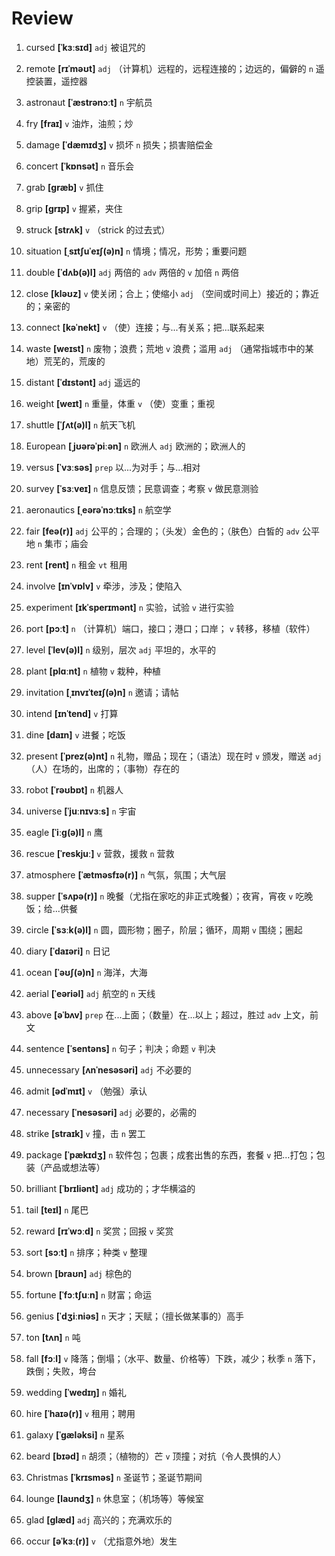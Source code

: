 # Review
1. cursed **[ˈkɜːsɪd]** `adj` 被诅咒的

2. remote **[rɪˈməʊt]** `adj` （计算机）远程的，远程连接的；边远的，偏僻的 `n` 遥控装置，遥控器

3. astronaut **[ˈæstrənɔːt]** `n` 宇航员

4. fry **[fraɪ]** `v` 油炸，油煎；炒

5. damage **[ˈdæmɪdʒ]** `v` 损坏 `n` 损失；损害赔偿金

6. concert **[ˈkɒnsət]** `n` 音乐会

7. grab **[ɡræb]** `v` 抓住

8. grip **[ɡrɪp]** `v` 握紧，夹住

9. struck **[strʌk]** `v` （strick 的过去式）

10. situation **[ˌsɪtʃuˈeɪʃ(ə)n]** `n` 情境；情况，形势；重要问题

11. double **[ˈdʌb(ə)l]** `adj` 两倍的 `adv` 两倍的 `v` 加倍 `n` 两倍

12. close **[kləʊz]** `v` 使关闭；合上；使缩小 `adj` （空间或时间上）接近的；靠近的；亲密的

13. connect **[kəˈnekt]** `v` （使）连接；与...有关系；把...联系起来

14. waste **[weɪst]** `n` 废物；浪费；荒地 `v` 浪费；滥用 `adj` （通常指城市中的某地）荒芜的，荒废的

15. distant **[ˈdɪstənt]** `adj` 遥远的

16. weight **[weɪt]** `n` 重量，体重 `v` （使）变重；重视

17. shuttle **[ˈʃʌt(ə)l]** `n` 航天飞机

18. European **[ˌjʊərəˈpiːən]** `n` 欧洲人 `adj` 欧洲的；欧洲人的

19. versus **[ˈvɜːsəs]** `prep` 以...为对手；与...相对

20. survey **[ˈsɜːveɪ]** `n` 信息反馈；民意调查；考察 `v` 做民意测验

21. aeronautics **[ˌeərəˈnɔːtɪks]** `n` 航空学

22. fair **[feə(r)]** `adj` 公平的；合理的；（头发）金色的；（肤色）白皙的 `adv` 公平地 `n` 集市；庙会

23. rent **[rent]** `n` 租金 `vt` 租用

24. involve **[ɪnˈvɒlv]** `v` 牵涉，涉及；使陷入

25. experiment **[ɪkˈsperɪmənt]** `n` 实验，试验 `v` 进行实验

26. port **[pɔːt]** `n` （计算机）端口，接口；港口；口岸； `v` 转移，移植（软件）

27. level **[ˈlev(ə)l]** `n` 级别，层次 `adj` 平坦的，水平的

28. plant **[plɑːnt]** `n` 植物 `v` 栽种，种植

29. invitation **[ˌɪnvɪˈteɪʃ(ə)n]** `n` 邀请；请帖

30. intend **[ɪnˈtend]** `v` 打算

31. dine **[daɪn]** `v` 进餐；吃饭

32. present **[ˈprez(ə)nt]** `n` 礼物，赠品；现在；（语法）现在时 `v` 颁发，赠送 `adj` （人）在场的，出席的；（事物）存在的

33. robot **[ˈrəʊbɒt]** `n` 机器人

34. universe **[ˈjuːnɪvɜːs]** `n` 宇宙

35. eagle **[ˈiːɡ(ə)l]** `n` 鹰

36. rescue **[ˈreskjuː]** `v` 营救，援救 `n` 营救

37. atmosphere **[ˈætməsfɪə(r)]** `n` 气氛，氛围；大气层

38. supper **[ˈsʌpə(r)]** `n` 晚餐（尤指在家吃的非正式晚餐）；夜宵，宵夜 `v` 吃晚饭；给...供餐

39. circle **[ˈsɜːk(ə)l]** `n` 圆，圆形物；圈子，阶层；循环，周期 `v` 围绕；圈起

40. diary **[ˈdaɪəri]** `n` 日记

41. ocean **[ˈəʊʃ(ə)n]** `n` 海洋，大海

42. aerial **[ˈeəriəl]** `adj` 航空的 `n` 天线

43. above **[əˈbʌv]** `prep` 在...上面；（数量）在...以上；超过，胜过 `adv` 上文，前文

44. sentence **[ˈsentəns]** `n` 句子；判决；命题 `v` 判决

45. unnecessary **[ʌnˈnesəsəri]** `adj` 不必要的

46. admit **[ədˈmɪt]** `v` （勉强）承认

47. necessary **[ˈnesəsəri]** `adj` 必要的，必需的

48. strike **[straɪk]** `v` 撞，击 `n` 罢工

49. package **[ˈpækɪdʒ]** `n` 软件包；包裹；成套出售的东西，套餐 `v` 把...打包；包装（产品或想法等）

50. brilliant **[ˈbrɪliənt]** `adj` 成功的；才华横溢的

51. tail **[teɪl]** `n` 尾巴

52. reward **[rɪˈwɔːd]** `n` 奖赏；回报 `v` 奖赏

53. sort **[sɔːt]** `n` 排序；种类 `v` 整理

54. brown **[braʊn]** `adj` 棕色的

55. fortune **[ˈfɔːtʃuːn]** `n` 财富；命运

56. genius **[ˈdʒiːniəs]** `n` 天才；天赋；（擅长做某事的）高手

57. ton **[tʌn]** `n` 吨

58. fall **[fɔːl]** `v` 降落；倒塌；（水平、数量、价格等）下跌，减少；秋季 `n` 落下，跌倒；失败，垮台

59. wedding **[ˈwedɪŋ]** `n` 婚礼

60. hire **[ˈhaɪə(r)]** `v` 租用；聘用

61. galaxy **[ˈɡæləksi]** `n` 星系

62. beard **[bɪəd]** `n` 胡须；（植物的）芒 `v` 顶撞；对抗（令人畏惧的人）

63. Christmas **[ˈkrɪsməs]** `n` 圣诞节；圣诞节期间

64. lounge **[laʊndʒ]** `n` 休息室；（机场等）等候室

65. glad **[ɡlæd]** `adj` 高兴的；充满欢乐的

66. occur **[əˈkɜː(r)]** `v` （尤指意外地）发生


